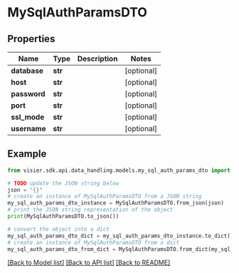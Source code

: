 # MySqlAuthParamsDTO


## Properties

Name | Type | Description | Notes
------------ | ------------- | ------------- | -------------
**database** | **str** |  | [optional] 
**host** | **str** |  | [optional] 
**password** | **str** |  | [optional] 
**port** | **str** |  | [optional] 
**ssl_mode** | **str** |  | [optional] 
**username** | **str** |  | [optional] 

## Example

```python
from visier.sdk.api.data_handling.models.my_sql_auth_params_dto import MySqlAuthParamsDTO

# TODO update the JSON string below
json = "{}"
# create an instance of MySqlAuthParamsDTO from a JSON string
my_sql_auth_params_dto_instance = MySqlAuthParamsDTO.from_json(json)
# print the JSON string representation of the object
print(MySqlAuthParamsDTO.to_json())

# convert the object into a dict
my_sql_auth_params_dto_dict = my_sql_auth_params_dto_instance.to_dict()
# create an instance of MySqlAuthParamsDTO from a dict
my_sql_auth_params_dto_from_dict = MySqlAuthParamsDTO.from_dict(my_sql_auth_params_dto_dict)
```
[[Back to Model list]](../README.md#documentation-for-models) [[Back to API list]](../README.md#documentation-for-api-endpoints) [[Back to README]](../README.md)



